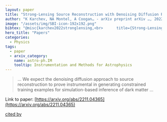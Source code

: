 ```yaml
---
layout: paper
title: "Strong-Lensing Source Reconstruction with Denoising Diffusion Restoration Models"
author: "K Karchev, NA Montel, A Coogan… - arXiv preprint arXiv …, 2022 - arxiv.org"
image: "/assets/img/SBI-icon-192x192.png"
bibtex: "@misc{karchev2022stronglensing,<br>      title={Strong-Lensing Source Reconstruction with Denoising Diffusion Restoration Models}, <br>      author={Konstantin Karchev and Noemi Anau Montel and Adam Coogan and Christoph Weniger},<br>      year={2022},<br>      eprint={2211.04365},<br>      archivePrefix={arXiv},<br>      primaryClass={astro-ph.IM}<br>}"
hero_title: "Papers"
categories:
  - Physics
tags:
  - paper
  - arxiv_category:
    name: astro-ph.IM
    tooltip: Instrumentation and Methods for Astrophysics
---
```

>… We expect the denoising diffusion approach to source reconstruction to prove instrumental in generating constrained training examples for simulation-based inference of dark matter …

Link to paper: [https://arxiv.org/abs/2211.04365](https://arxiv.org/abs/2211.04365)

[cited by](https://scholar.google.com/scholar?cites=16509080770043304545&as_sdt=2005&sciodt=0,5&hl=en&num=20)
